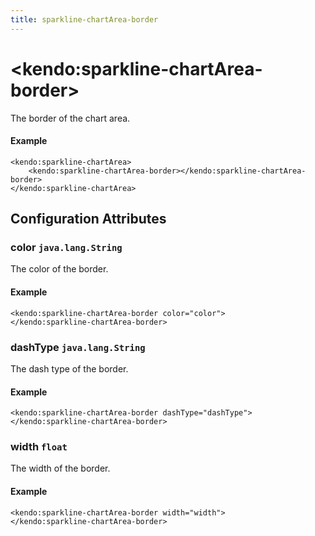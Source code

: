 ```yaml
---
title: sparkline-chartArea-border
---
```


# \<kendo:sparkline-chartArea-border\>

The border of the chart area.

#### Example
    <kendo:sparkline-chartArea>
        <kendo:sparkline-chartArea-border></kendo:sparkline-chartArea-border>
    </kendo:sparkline-chartArea>

## Configuration Attributes

### color `java.lang.String`

The color of the border.

#### Example
    <kendo:sparkline-chartArea-border color="color">
    </kendo:sparkline-chartArea-border>

### dashType `java.lang.String`

The dash type of the border.

#### Example
    <kendo:sparkline-chartArea-border dashType="dashType">
    </kendo:sparkline-chartArea-border>

### width `float`

The width of the border.

#### Example
    <kendo:sparkline-chartArea-border width="width">
    </kendo:sparkline-chartArea-border>

